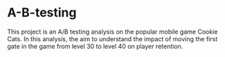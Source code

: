 # A-B-testing
This project is an A/B testing analysis on the popular mobile game Cookie Cats. In this analysis, the aim to understand the impact of moving the first gate in the game from level 30 to level 40 on player retention.
